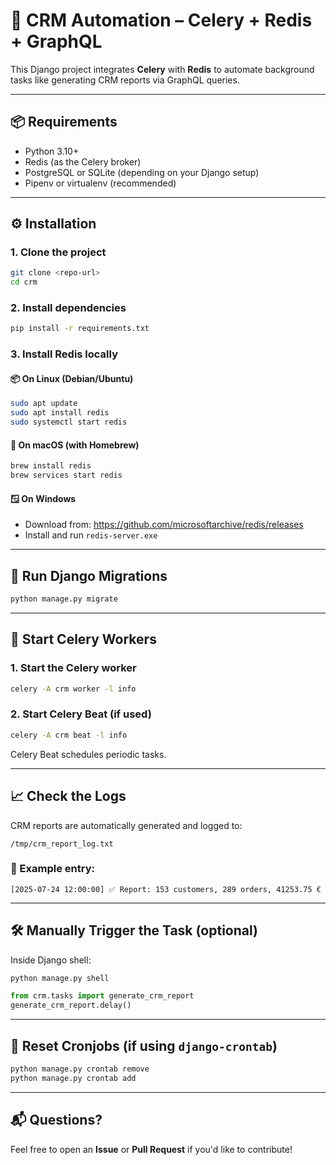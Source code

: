 # 🧾 CRM Automation – Celery + Redis + GraphQL

This Django project integrates **Celery** with **Redis** to automate background tasks like generating CRM reports via GraphQL queries.

---

## 📦 Requirements

- Python 3.10+
- Redis (as the Celery broker)
- PostgreSQL or SQLite (depending on your Django setup)
- Pipenv or virtualenv (recommended)

---

## ⚙️ Installation

### 1. Clone the project

```bash
git clone <repo-url>
cd crm
```

### 2. Install dependencies

```bash
pip install -r requirements.txt
```

### 3. Install Redis locally

#### 📦 On Linux (Debian/Ubuntu)

```bash
sudo apt update
sudo apt install redis
sudo systemctl start redis
```

#### 🍎 On macOS (with Homebrew)

```bash
brew install redis
brew services start redis
```

#### 🪟 On Windows

- Download from: https://github.com/microsoftarchive/redis/releases
- Install and run `redis-server.exe`

---

## 🔄 Run Django Migrations

```bash
python manage.py migrate
```

---

## 🚀 Start Celery Workers

### 1. Start the Celery worker

```bash
celery -A crm worker -l info
```

### 2. Start Celery Beat (if used)

```bash
celery -A crm beat -l info
```

Celery Beat schedules periodic tasks.

---

## 📈 Check the Logs

CRM reports are automatically generated and logged to:

```
/tmp/crm_report_log.txt
```

### 📄 Example entry:

```
[2025-07-24 12:00:00] ✅ Report: 153 customers, 289 orders, 41253.75 €
```

---

## 🛠 Manually Trigger the Task (optional)

Inside Django shell:

```bash
python manage.py shell
```

```python
from crm.tasks import generate_crm_report
generate_crm_report.delay()
```

---

## 🧹 Reset Cronjobs (if using `django-crontab`)

```bash
python manage.py crontab remove
python manage.py crontab add
```

---

## 📬 Questions?

Feel free to open an **Issue** or **Pull Request** if you'd like to contribute!
